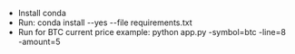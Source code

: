 - Install conda
- Run: conda install --yes --file requirements.txt
- Run for BTC current price example: python app.py -symbol=btc -line=8 -amount=5
